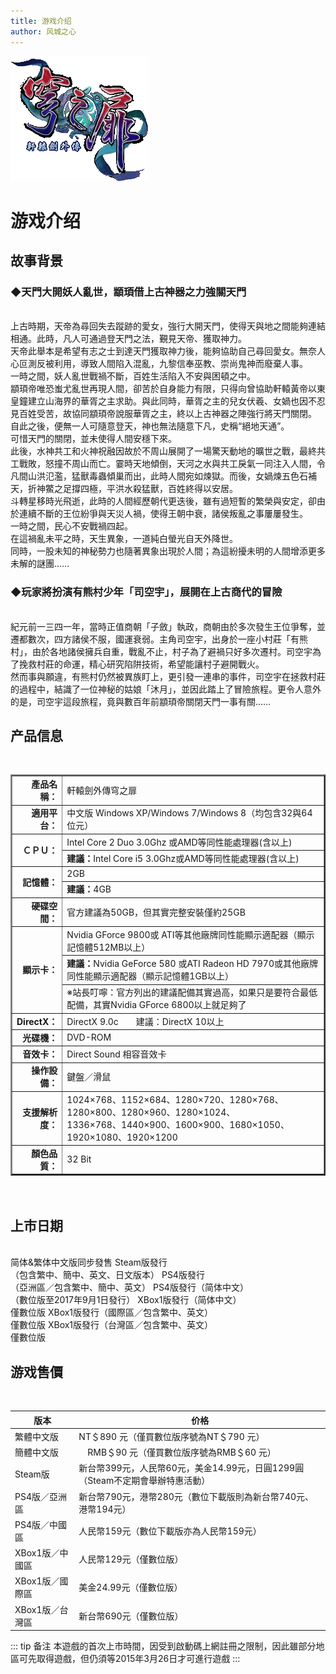 ```yaml
---
title: 游戏介绍
author: 风城之心
---
```


![轩辕剑外传穹之扉LOGO](../../../public/img/games/qzf/6elogo.gif)

<style scoped>
  .vp-doc td {
    border: 1px solid #e2e2e3; 
    padding: 10px 15px;
}

  .vp-doc th {
    border: 1px solid #e2e2e3; 
    padding: 10px 15px;
    height:30px;
}
</style>

# 游戏介绍

## 故事背景
### ◆天門大開妖人亂世，顓頊借上古神器之力強關天門
<br> 
<span class="leading-10">
上古時期，天帝為尋回失去蹤跡的愛女，強行大開天門，使得天與地之間能夠連結相通。此時，凡人可通過登天門之法，覲見天帝、獲取神力。<br>
天帝此舉本是希望有志之士到達天門獲取神力後，能夠協助自己尋回愛女。無奈人心叵測反被利用，導致人間陷入混亂，九黎信奉巫教、崇尚鬼神而廢棄人事。<br>
一時之間，妖人亂世戰禍不斷，百姓生活陷入不安與困頓之中。<br>
顓頊帝唯恐蚩尤亂世再現人間，卻苦於自身能力有限，只得向曾協助軒轅黃帝以東皇鐘建立山海界的華胥之主求助。與此同時，華胥之主的兒女伏羲、女媧也因不忍見百姓受苦，故協同顓頊帝說服華胥之主，終以上古神器之陣強行將天門關閉。<br>
自此之後，便無一人可隨意登天，神也無法隨意下凡，史稱“絕地天通”。<br>
可惜天門的關閉，並未使得人間安穩下來。<br>
此後，水神共工和火神祝融因故於不周山展開了一場驚天動地的曠世之戰，最終共工戰敗，怒撞不周山而亡。霎時天地傾倒，天河之水與共工戾氣一同注入人間，令凡間山洪氾濫，猛獸毒蟲傾巢而出，此時人間宛如煉獄。而後，女媧煉五色石補天，折神鱉之足撐四極，平洪水殺猛獸，百姓終得以安居。<br>
斗轉星移時光飛逝，此時的人間經歷朝代更迭後，雖有過短暫的繁榮與安定，卻由於連續不斷的王位紛爭與天災人禍，使得王朝中衰，諸侯叛亂之事屢屢發生。<br>
一時之間，民心不安戰禍四起。<br>
在這禍亂未平之時，天生異象，一道純白螢光自天外降世。<br>
同時，一股未知的神秘勢力也隨著異象出現於人間；為這紛擾未明的人間增添更多未解的謎團……<br>
</span>

### ◆玩家將扮演有熊村少年「司空宇」，展開在上古商代的冒險
<br>
<span class="leading-10">
紀元前一三四一年，當時正值商朝「子斂」執政，商朝由於多次發生王位爭奪，並遷都數次，四方諸侯不服，國運衰弱。主角司空宇，出身於一座小村莊「有熊村」，由於各地諸侯擁兵自重，戰亂不止，村子為了避禍只好多次遷村。司空宇為了挽救村莊的命運，精心研究陷阱技術，希望能讓村子避開戰火。<br>
然而事與願違，有熊村仍然被異族盯上，更引發一連串的事件，司空宇在拯救村莊的過程中，結識了一位神秘的姑娘「沐月」，並因此踏上了冒險旅程。更令人意外的是，司空宇這段旅程，竟與數百年前顓頊帝關閉天門一事有關……<br>
</span>

## 产品信息
<br>
<table border="2" width="100%">      
  <tbody>      
    <tr>      
      <td align="right" width="15%"><b><font >
      產品名稱：</font></b></td>      
      <td>軒轅劍外傳穹之扉</td>      
    </tr>      
    <tr>     
      <td align="right" width="15%"><b><font >
      適用平台：</font></b></td>     
      <td>中文版 Windows XP/Windows 7/Windows 8（均包含32與64位元）</td>          
    </tr>          
    <tr>          
      <td align="right" width="15%" rowspan="2"><b><font >
      ＣＰＵ：</font></b></td>          
      <td>Intel Core 2 Duo 3.0Ghz 或AMD等同性能處理器(含以上)</td>          
    </tr>          
    <tr>
      <td><b>建議：</b>Intel Core i5 3.0Ghz或AMD等同性能處理器(含以上)</td>          
    </tr>
    <tr>
      <td align="right" width="15%" rowspan="2"><b><font >
      記憶體：</font></b></td>          
      <td>2GB</td>            
    </tr>
    <tr>
      <td><b>建議：</b>4GB</td>            
    </tr>
    <tr>
      <td align="right" width="15%"><b><font >
      硬碟空間：</font></b></td>          
      <td>官方建議為50GB，但其實完整安裝僅約25GB</td>            
    </tr>
    <tr>          
      <td align="right" width="15%" rowspan="3"><b><font >
      顯示卡：</font></b></td>          
      <td>Nvidia GForce 9800或 ATI等其他廠牌同性能顯示適配器（顯示記憶體512MB以上）</td>          
    </tr>          
    <tr>
      <td><b>建議：</b>Nvidia GeForce 580 或ATI Radeon HD 
		7970或其他廠牌同性能顯示適配器（顯示記憶體1GB以上）</td>          
    </tr>
    <tr>
      <td>※站長叮嚀：官方列出的建議配備其實過高，如果只是要符合最低配備，其實Nvidia GForce 6800以上就足夠了</td>          
    </tr>
    <tr>          
      <td align="right" width="15%"><b><font >
      DirectX：</font></b></td>          
      <td>DirectX 9.0c　　建議：DirectX 10以上</td>          
    </tr>          
    <tr>          
      <td align="right" width="15%"><b>
      <font >光碟機：</font></b></td>          
      <td>DVD-ROM</td>          
    </tr>          
    <tr>          
      <td align="right" width="15%"><b>
      <font >音效卡：</font></b></td>          
      <td>Direct Sound 相容音效卡</td>          
    </tr>          
    <tr>          
      <td align="right" width="15%"><b><font >
      操作設備：</font></b></td>          
      <td>鍵盤／滑鼠</td>          
    </tr>          
    <tr>          
      <td align="right" width="15%"><font ><b>支援解析度：</b></font></td>          
      <td>
		1024×768、1152×684、1280×720、1280×768、1280×800、1280×960、1280×1024、<br>1336×768、1440×900、1600×900、1680×1050、1920×1080、1920×1200</td>          
    </tr>          
    <tr>          
      <td align="right" width="15%"><font ><b>顏色品質：</b></font></td>          
      <td>32 Bit</td>          
    </tr>          
  </tbody>       
</table>

　
## 上市日期
<br>
<a-timeline mode="alternate" labelPosition="relative">
<a-timeline-item label="2015-3-26">
简体&繁体中文版同步發售
</a-timeline-item>
<a-timeline-item label="2016年2月25日">
Steam版發行<br>（包含繁中、簡中、英文、日文版本）
</a-timeline-item>
<a-timeline-item label="2017年3月23日">
PS4版發行<br>（亞洲區／包含繁中、簡中、英文）
</a-timeline-item>
<a-timeline-item label="2017年6月29日">
PS4版發行（简体中文）<br>（數位版至2017年9月1日發行）
</a-timeline-item>
<a-timeline-item label="2017年9月28日">
XBox1版發行（简体中文）<br>僅數位版
</a-timeline-item>
<a-timeline-item label="2018年1月24日">
XBox1版發行（國際區／包含繁中、英文）<br>僅數位版
</a-timeline-item>
<a-timeline-item label="2018年8月2日">
XBox1版發行（台灣區／包含繁中、英文）<br>僅數位版
</a-timeline-item>
</a-timeline>

<br>

## 游戏售價
<br>

|版本|价格|
|---|---|
|繁體中文版|NT＄890 元（僅買數位版序號為NT＄790 元）|
|簡體中文版|　RMB＄90 元（僅買數位版序號為RMB＄60 元）|
|Steam版|新台幣399元，人民幣60元，美金14.99元，日圓1299圓（Steam不定期會舉辦特惠活動）|
|PS4版／亞洲區|新台幣790元，港幣280元（數位下載版則為新台幣740元、港幣194元）|
|PS4版／中國區|人民幣159元（數位下載版亦為人民幣159元）|
|XBox1版／中國區|人民幣129元（僅數位版）|
|XBox1版／國際區|美金24.99元（僅數位版）|
|XBox1版／台灣區|新台幣690元（僅數位版）|


::: tip 备注
本遊戲的首次上市時間，因受到啟動碼上網註冊之限制，因此雖部分地區可先取得遊戲，但仍須等2015年3月26日才可進行遊戲
:::
